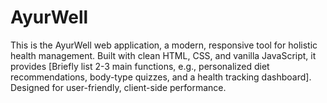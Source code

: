 # AyurWell
This is the AyurWell web application, a modern, responsive tool for holistic health management. Built with clean HTML, CSS, and vanilla JavaScript, it provides [Briefly list 2-3 main functions, e.g., personalized diet recommendations, body-type quizzes, and a health tracking dashboard]. Designed for user-friendly, client-side performance.
